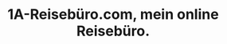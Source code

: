 ---
title: "1A-Reisebüro.com, mein online Reisebüro."
url: /trassem/1a-reisebuero-com-mein-online-reisebuero/
shop: Reisebüro
---